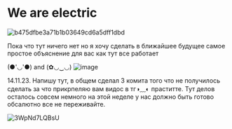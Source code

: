 # We are electric
![b475dfbe3a71b1b03649cd6a5dff1dbd](https://github.com/Rwon1/We_are_electric/assets/125397526/fa0a3852-eb0e-491e-9858-3ad5b7883f5e)

Пока что тут ничего нет но я хочу сделать в ближайшее будущее самое простое объяснение для вас как тут все работает

(●'◡'●)  and (✿◡‿◡)
![image](https://github.com/Rwon1/We_are_electric/assets/125397526/35a773e3-5c04-4d94-9093-eb431fad51b3)

14.11.23. Напишу тут, в общем сделал 3 комита того что не получилось сделать за что прикрпеляю вам видос в тг◑﹏◐ праститте. Тут делов осталось совсем немного на этой неделе у нас должно быть готово обсалютно все не переживайте.

![3WpNd7LQBsU](https://github.com/Rwon1/We_are_electric/assets/125397526/bfd48165-2305-45a8-b9ee-47fe3f9479ac)

